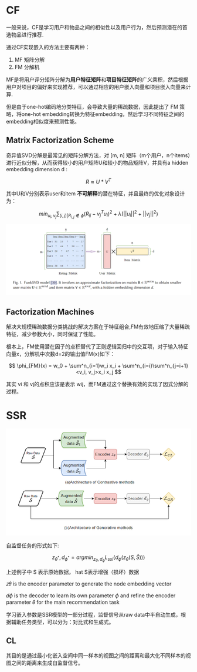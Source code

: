 

# CF

一般来说，CF是学习用户和物品之间的相似性以及用户行为，然后预测潜在的首选物品进行推荐.

通过CF实现嵌入的方法主要有两种：
1. MF 矩阵分解
2. FM 分解机

MF是将用户评分矩阵分解为**用户特征矩阵**和**项目特征矩阵**的广义乘积，然后根据用户对项目的偏好来实现推荐，可以通过相应的用户嵌入向量和项目嵌入向量来计算.

但是由于one-hot编码地分类特征，会导致大量的稀疏数据，因此提出了 FM 策略，将one-hot embedding转换为特征embedding，然后学习不同特征之间的embedding相似度来预测性能。


## Matrix Factorization Scheme

奇异值SVD分解是最常见的矩阵分解方法，对 [m, n] 矩阵（m个用户，n个items）进行近似分解，从而获得较小的用户矩阵U和较小的物品矩阵V，并具有a hidden embedding dimension d :

$$
R \approx U * V^T
$$

其中U和V分别表示user和item **不可解释**的潜在特征，并且最终的优化对象设计为：

$$
min_{u_i,v_j} \sum_{{(i, j)|R_{i,j} \notin \phi}} (R_{ij} - v^T_ju_i)^2 + \lambda(||u_i||^2 + ||v_j||^2)
$$

![alt text](image.png)


## Factorization Machines

解决大规模稀疏数据分类挑战的解决方案在于特征组合,FM有效地压缩了大量稀疏特征，减少参数大小，同时保证了性能。

根本上，FM使用潜在因子的点积替代了正则逻辑回归中的交互项，对于输入特征向量x，分解机中次数d=2的输出值FM(x)如下：

$$
\phi_{FM}(x) = w_0 + \sum^n_{i=1}w_i x_i + \sum^n_{i=i}\sum^n_{j=i+1}<v_i, v_j>x_i x_j
$$

其实 vi 和 vj的点积应该是表示 wij，而FM通过这个替换有效的实现了因式分解的过程。


# SSR

![alt text](image-1.png)


自监督任务的形式如下:

$$
z_{\theta^*}, d_{\phi^*} = argmin_{z_\theta, d_{\phi}} L_{ssl}(d_{\phi}(z_{\theta}(S, \hat{S})))
$$

上述例子中 S 表示原始数据， hat S表示增强（损坏）数据

𝑧𝜃 is the encoder parameter to generate the node embedding vector

𝑑𝜙 is the decoder to learn its own parameter 𝜙 and refine the encoder parameter 𝜃 for the main recommendation task

学习嵌入参数是SSR模型的一部分过程，监督信号从raw data中半自动生成，根据辅助任务类型，可以分为：对比式和生成式。

## CL

其目的是通过最小化嵌入空间中同一样本的视图之间的距离和最大化不同样本的视图之间的距离来生成自监督信号。